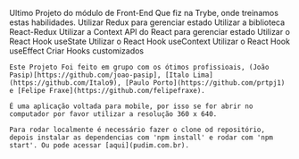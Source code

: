 Ultimo Projeto do módulo de Front-End Que fiz na Trybe, onde treinamos estas habilidades.
    Utilizar Redux para gerenciar estado
    Utilizar a biblioteca React-Redux
    Utilizar a Context API do React para gerenciar estado
    Utilizar o React Hook useState
    Utilizar o React Hook useContext
    Utilizar o React Hook useEffect
    Criar Hooks customizados

    Este Projeto Foi feito em grupo com os ótimos profissioais, (João Pasip)[https://github.com/joao-pasip], [Italo Lima](https://github.com/Italo9), [Paulo Porto](https://github.com/prtpj1) e [Felipe Fraxe](https://github.com/felipefraxe).

    É uma aplicação voltada para mobile, por isso se for abrir no computador por favor utilizar a resolução 360 x 640. 

    Para rodar localmente é necessário fazer o clone od repositório, depois instalar as dependencias com 'npm install' e rodar com 'npm start'. Ou pode acessar [aqui](pudim.com.br).
